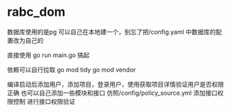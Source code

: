 # rabc_dom 
数据库使用的是pg
可以自己在本地建一个，别忘了把/config.yaml 中数据库的配置改为自己的

直接使用
go run main.go
搞起

依赖可以自行拉取
go mod tidy
go mod vendor

编译启动后添加用户，添加项目，登录用户，使用获取项目详情验证用户是否权限正确
也可以自己添加一些模块和接口
仿照/config/policy_source.yml 添加接口权限控制
进行接口权限验证
